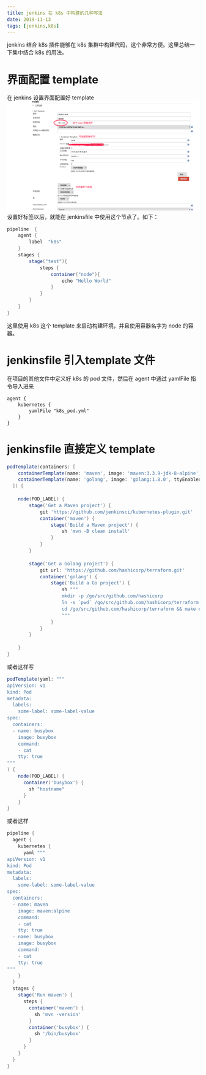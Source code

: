 ```yaml
---
title: jenkins 在 k8s 中构建的几种写法
date: 2019-11-13
tags: [jenkins,k8s]
---
```

jenkins 结合 k8s 插件能够在 k8s 集群中构建代码，这个非常方便。这里总结一下集中结合 k8s  的用法。

#  界面配置 template
在 jenkins 设置界面配置好 template 
![image1](20191113-1/jenkins-settings.png)
设置好标签以后，就能在 jenkinsfile  中使用这个节点了。如下：
```groovy
pipeline  {
    agent {
        label  "k8s"
    }
    stages {
        stage("test"){
            steps {
                container("node"){
                    echo "Hello World"
                }
            }
        }
    }
}
```
这里使用 k8s 这个 template 来启动构建环境，并且使用容器名字为 node 的容器。

# jenkinsfile 引入template 文件
在项目的其他文件中定义好 k8s 的 pod 文件，然后在 agent 中通过 yamlFile 指令导入进来
```shell
agent {
    kubernetes {
        yamlFile "k8s_pod.yml"
    }
}
```

# jenkinsfile 直接定义 template
```groovy
podTemplate(containers: [
    containerTemplate(name: 'maven', image: 'maven:3.3.9-jdk-8-alpine', ttyEnabled: true, command: 'cat'),
    containerTemplate(name: 'golang', image: 'golang:1.8.0', ttyEnabled: true, command: 'cat')
  ]) {

    node(POD_LABEL) {
        stage('Get a Maven project') {
            git 'https://github.com/jenkinsci/kubernetes-plugin.git'
            container('maven') {
                stage('Build a Maven project') {
                    sh 'mvn -B clean install'
                }
            }
        }

        stage('Get a Golang project') {
            git url: 'https://github.com/hashicorp/terraform.git'
            container('golang') {
                stage('Build a Go project') {
                    sh """
                    mkdir -p /go/src/github.com/hashicorp
                    ln -s `pwd` /go/src/github.com/hashicorp/terraform
                    cd /go/src/github.com/hashicorp/terraform && make core-dev
                    """
                }
            }
        }

    }
}
```
或者这样写
```groovy
podTemplate(yaml: """
apiVersion: v1
kind: Pod
metadata:
  labels:
    some-label: some-label-value
spec:
  containers:
  - name: busybox
    image: busybox
    command:
    - cat
    tty: true
"""
) {
    node(POD_LABEL) {
      container('busybox') {
        sh "hostname"
      }
    }
}
```
或者这样
```groovy
pipeline {
  agent {
    kubernetes {
      yaml """
apiVersion: v1
kind: Pod
metadata:
  labels:
    some-label: some-label-value
spec:
  containers:
  - name: maven
    image: maven:alpine
    command:
    - cat
    tty: true
  - name: busybox
    image: busybox
    command:
    - cat
    tty: true
"""
    }
  }
  stages {
    stage('Run maven') {
      steps {
        container('maven') {
          sh 'mvn -version'
        }
        container('busybox') {
          sh '/bin/busybox'
        }
      }
    }
  }
}
```
